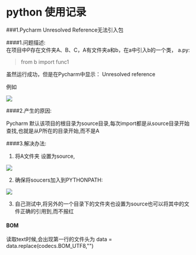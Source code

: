 # python 使用记录

###1.Pycharm Unresolved Reference无法引入包

####1.问题描述: 	
在项目中P存在文件夹A、B、C，A有文件夹a和b，在a中引入b的一个类，
a.py:

> from b import func1

虽然运行成功，但是在Pycharm中显示： Unresolved reference

例如

![](http://okzs58u17.bkt.clouddn.com/python_01.png)

####2.产生的原因:

Pycharm 默认该项目的根目录为source目录,每次import都是从source目录开始查找,也就是从P所在的目录开始,而不是A

####3.解决办法:

1. 将A文件夹 设置为source,

![](http://okzs58u17.bkt.clouddn.com/python_02.png)

2. 确保将soucers加入到PYTHONPATH:

![](http://okzs58u17.bkt.clouddn.com/python_03.png)

3. 自己测试中,将另外的一个目录下的文件夹也设置为source也可以将其中的文件正确的引用到,而不报红


#### BOM
读取text时候,会出现第一行的文件头为
data = data.replace(codecs.BOM_UTF8,"")